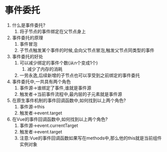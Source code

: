 # 事件委托

1. 什么是事件委托?
   1. 将子节点的事件绑定在父节点身上
2. 事件委托的原理
   1. 事件冒泡
   2. 子节点触发某个事件的时候,会向父节点冒泡,触发父节点同类型的事件
3. 事件委托的好处
   1. 可以减少绑定的事件个数(从n个变成1个)
      1. 减少了内存的消耗
   2. 一劳永逸,后续新增的子节点也可以享受到之前绑定的事件委托
4. 事件委托中,一共具有两个角色
   1. 事件源->谁绑定了事件,谁就是事件源
   2. 触发者->当前事件流程中,最内层的子元素就是事件源
5. 在原生事件机制的事件回调函数中,如何找到以上两个角色?
   1. 事件源->this
   2. 触发者->event.target
6. 在Vue的事件回调函数中,如何找到以上两个角色?
   1. 事件源->event.currentTarget
   2. 触发者->event.target
   3. 注意:Vue的事件回调函数如果写在methods中,那么他的this就是当前组件实例对象
